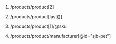 1.  /products/product[2]

2.  /products/product[last()]

3.  /products/product[1]/@sku

4.  /products/product/manufacturer[@id="sjb-pet"]
